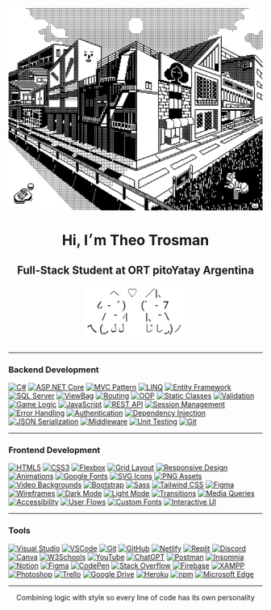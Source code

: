 <p align="center">
  <img src="45dcee9868e75a8062b9529ada96f263.gif" width="700" height="400" alt="ascii banner"/>
</p>

<h1 align="center">Hi, I׳m Theo Trosman</h1>
<h2 align="center">Full-Stack Student at ORT pitoYatay Argentina</h2>
<p align="center">
  <img src="gatosascii.png" width="200" alt="ascii cat" />
</p>

<div align="center" style="display: flex; justify-content: center; flex-wrap: wrap; gap: 20px;">
</div>

---  
### Backend Development

[![C#](https://img.shields.io/badge/C%23-24292f?style=for-the-badge&logo=csharp&logoColor=white)](https://github.com/theotrosman/TP_05-4lD)
[![ASP.NET Core](https://img.shields.io/badge/ASP.NET%20Core-ededed?style=for-the-badge&logo=dotnet&logoColor=24292f)](https://github.com/theotrosman/TP_04-4lD)
[![MVC Pattern](https://img.shields.io/badge/MVC-24292f?style=for-the-badge&logo=visualstudiocode&logoColor=white)](https://github.com/theotrosman/ESCAPE-C137)
[![LINQ](https://img.shields.io/badge/LINQ-ededed?style=for-the-badge&logo=codewars&logoColor=24292f)](https://github.com/theotrosman/TP_05-4lD)
[![Entity Framework](https://img.shields.io/badge/Entity%20Framework-24292f?style=for-the-badge&logo=dotnet&logoColor=white)](https://github.com/theotrosman/TP_04-4lD)
[![SQL Server](https://img.shields.io/badge/SQL%20Server-ededed?style=for-the-badge&logo=microsoftsqlserver&logoColor=24292f)](https://github.com/theotrosman/TP_04-4lD)
[![ViewBag](https://img.shields.io/badge/ViewBag-24292f?style=for-the-badge&logo=data&logoColor=white)](https://github.com/theotrosman/ESCAPE-C137)
[![Routing](https://img.shields.io/badge/Routing-ededed?style=for-the-badge&logo=github&logoColor=24292f)](https://github.com/theotrosman/TP_05-4lD)
[![OOP](https://img.shields.io/badge/OOP-24292f?style=for-the-badge&logo=abstract&logoColor=white)](https://github.com/theotrosman/TP_05-4lD)
[![Static Classes](https://img.shields.io/badge/Static%20Classes-ededed?style=for-the-badge&logo=circle&logoColor=24292f)](https://github.com/theotrosman/ESCAPE-C137)
[![Validation](https://img.shields.io/badge/Validation-24292f?style=for-the-badge&logo=check&logoColor=white)](https://github.com/theotrosman/TP_05-4lD)
[![Game Logic](https://img.shields.io/badge/Game%20Logic-ededed?style=for-the-badge&logo=joystick&logoColor=24292f)](https://github.com/theotrosman/ESCAPE-C137)
[![JavaScript](https://img.shields.io/badge/JavaScript-24292f?style=for-the-badge&logo=javascript&logoColor=white)](https://github.com/theotrosman/ESCAPE-C137)
[![REST API](https://img.shields.io/badge/REST%20API-ededed?style=for-the-badge&logo=cloud&logoColor=24292f)](https://github.com/theotrosman/TP_04-4lD)
[![Session Management](https://img.shields.io/badge/Session%20Management-24292f?style=for-the-badge&logo=session&logoColor=white)](https://github.com/theotrosman/ESCAPE-C137)
[![Error Handling](https://img.shields.io/badge/Error%20Handling-ededed?style=for-the-badge&logo=bug&logoColor=24292f)](https://github.com/theotrosman/TP_05-4lD)
[![Authentication](https://img.shields.io/badge/Authentication-24292f?style=for-the-badge&logo=unlock&logoColor=white)](https://github.com/theotrosman/TP_05-4lD)
[![Dependency Injection](https://img.shields.io/badge/Dependency%20Injection-ededed?style=for-the-badge&logo=syringe&logoColor=24292f)](https://github.com/theotrosman/TP_04-4lD)
[![JSON Serialization](https://img.shields.io/badge/JSON%20Serialization-24292f?style=for-the-badge&logo=json&logoColor=white)](https://github.com/theotrosman/TP_05-4lD)
[![Middleware](https://img.shields.io/badge/Middleware-ededed?style=for-the-badge&logo=microsoft&logoColor=24292f)](https://github.com/theotrosman/TP_04-4lD)
[![Unit Testing](https://img.shields.io/badge/Unit%20Testing-24292f?style=for-the-badge&logo=testtube&logoColor=white)](https://github.com/theotrosman/TP_05-4lD)
[![Git](https://img.shields.io/badge/Git-24292f?style=for-the-badge&logo=git&logoColor=white)](https://github.com/theotrosman)

---

### Frontend Development

[![HTML5](https://img.shields.io/badge/HTML5-24292f?style=for-the-badge&logo=html5&logoColor=white)](https://github.com/theotrosman/PROMED)
[![CSS3](https://img.shields.io/badge/CSS3-ededed?style=for-the-badge&logo=css3&logoColor=24292f)](https://github.com/theotrosman/EBTOOLS)
[![Flexbox](https://img.shields.io/badge/Flexbox-24292f?style=for-the-badge&logo=css3&logoColor=white)](https://github.com/theotrosman/PROMED)
[![Grid Layout](https://img.shields.io/badge/CSS%20Grid-ededed?style=for-the-badge&logo=csswizardry&logoColor=24292f)](https://github.com/theotrosman/TP_01A-4lD)
[![Responsive Design](https://img.shields.io/badge/Responsive%20Design-24292f?style=for-the-badge&logo=responsive&logoColor=white)](https://github.com/theotrosman/PROMED)
[![Animations](https://img.shields.io/badge/CSS%20Animations-ededed?style=for-the-badge&logo=css3&logoColor=24292f)](https://github.com/theotrosman/ESCAPE-C137)
[![Google Fonts](https://img.shields.io/badge/Google%20Fonts-24292f?style=for-the-badge&logo=google&logoColor=white)](https://github.com/theotrosman/TP_01A-4lD)
[![SVG Icons](https://img.shields.io/badge/SVG-ededed?style=for-the-badge&logo=svg&logoColor=24292f)](https://github.com/theotrosman/PROMED)
[![PNG Assets](https://img.shields.io/badge/PNG-24292f?style=for-the-badge&logo=file-image&logoColor=white)](https://github.com/theotrosman/TP_01A-4lD)
[![Video Backgrounds](https://img.shields.io/badge/Video%20Background-ededed?style=for-the-badge&logo=video&logoColor=24292f)](https://github.com/theotrosman/PROMED)
[![Bootstrap](https://img.shields.io/badge/Bootstrap-24292f?style=for-the-badge&logo=bootstrap&logoColor=white)](https://github.com/theotrosman/PROMED)
[![Sass](https://img.shields.io/badge/Sass-ededed?style=for-the-badge&logo=sass&logoColor=24292f)](https://github.com/theotrosman/EBTOOLS)
[![Tailwind CSS](https://img.shields.io/badge/TailwindCSS-24292f?style=for-the-badge&logo=tailwindcss&logoColor=white)](https://github.com/theotrosman/PROMED)
[![Figma](https://img.shields.io/badge/Figma-ededed?style=for-the-badge&logo=figma&logoColor=24292f)](https://github.com/theotrosman/EBTOOLS)
[![Wireframes](https://img.shields.io/badge/Wireframes-24292f?style=for-the-badge&logo=simpleicons&logoColor=white)](https://github.com/theotrosman/EBTOOLS)
[![Dark Mode](https://img.shields.io/badge/Dark%20Mode-ededed?style=for-the-badge&logo=moon&logoColor=24292f)](https://github.com/theotrosman/PROMED)
[![Light Mode](https://img.shields.io/badge/Light%20Mode-24292f?style=for-the-badge&logo=sun&logoColor=white)](https://github.com/theotrosman/PROMED)
[![Transitions](https://img.shields.io/badge/Transitions-ededed?style=for-the-badge&logo=transition&logoColor=24292f)](https://github.com/theotrosman/ESCAPE-C137)
[![Media Queries](https://img.shields.io/badge/Media%20Queries-24292f?style=for-the-badge&logo=css3&logoColor=white)](https://github.com/theotrosman/EBTOOLS)
[![Accessibility](https://img.shields.io/badge/Accessibility-ededed?style=for-the-badge&logo=accessibility&logoColor=24292f)](https://github.com/theotrosman/PROMED)
[![User Flows](https://img.shields.io/badge/User%20Flows-24292f?style=for-the-badge&logo=user&logoColor=white)](https://github.com/theotrosman/TP_01A-4lD)
[![Custom Fonts](https://img.shields.io/badge/Custom%20Fonts-ededed?style=for-the-badge&logo=font&logoColor=24292f)](https://github.com/theotrosman/EBTOOLS)
[![Interactive UI](https://img.shields.io/badge/Interactive%20UI-24292f?style=for-the-badge&logo=interactive&logoColor=white)](https://github.com/theotrosman/ESCAPE-C137)

---

### Tools

[![Visual Studio](https://img.shields.io/badge/Visual%20Studio-24292f?style=for-the-badge&logo=visualstudio&logoColor=white)](https://github.com/theotrosman/TP_05-4lD)
[![VSCode](https://img.shields.io/badge/VSCode-ededed?style=for-the-badge&logo=visual-studio-code&logoColor=24292f)](https://github.com/theotrosman/EBTOOLS)
[![Git](https://img.shields.io/badge/Git-24292f?style=for-the-badge&logo=git&logoColor=white)](https://github.com/theotrosman/)
[![GitHub](https://img.shields.io/badge/GitHub-ededed?style=for-the-badge&logo=github&logoColor=24292f)](https://github.com/theotrosman)
[![Netlify](https://img.shields.io/badge/Netlify-24292f?style=for-the-badge&logo=netlify&logoColor=white)](https://github.com/theotrosman/PROMED)
[![Replit](https://img.shields.io/badge/Replit-ededed?style=for-the-badge&logo=replit&logoColor=24292f)]()
[![Discord](https://img.shields.io/badge/Discord-24292f?style=for-the-badge&logo=discord&logoColor=white)]()
[![Canva](https://img.shields.io/badge/Canva-ededed?style=for-the-badge&logo=canva&logoColor=24292f)]()
[![W3Schools](https://img.shields.io/badge/W3Schools-24292f?style=for-the-badge&logo=w3schools&logoColor=white)]()
[![YouTube](https://img.shields.io/badge/YouTube-ededed?style=for-the-badge&logo=youtube&logoColor=24292f)]()
[![ChatGPT](https://img.shields.io/badge/ChatGPT-24292f?style=for-the-badge&logo=openai&logoColor=white)]()
[![Postman](https://img.shields.io/badge/Postman-ededed?style=for-the-badge&logo=postman&logoColor=24292f)]()
[![Insomnia](https://img.shields.io/badge/Insomnia-24292f?style=for-the-badge&logo=insomnia&logoColor=white)]()
[![Notion](https://img.shields.io/badge/Notion-ededed?style=for-the-badge&logo=notion&logoColor=24292f)]()
[![Figma](https://img.shields.io/badge/Figma-24292f?style=for-the-badge&logo=figma&logoColor=white)]()
[![CodePen](https://img.shields.io/badge/CodePen-ededed?style=for-the-badge&logo=codepen&logoColor=24292f)]()
[![Stack Overflow](https://img.shields.io/badge/Stack%20Overflow-24292f?style=for-the-badge&logo=stackoverflow&logoColor=white)]()
[![Firebase](https://img.shields.io/badge/Firebase-ededed?style=for-the-badge&logo=firebase&logoColor=24292f)]()
[![XAMPP](https://img.shields.io/badge/XAMPP-24292f?style=for-the-badge&logo=xampp&logoColor=white)]()
[![Photoshop](https://img.shields.io/badge/Photoshop-ededed?style=for-the-badge&logo=adobephotoshop&logoColor=24292f)]()
[![Trello](https://img.shields.io/badge/Trello-24292f?style=for-the-badge&logo=trello&logoColor=white)]()
[![Google Drive](https://img.shields.io/badge/Google%20Drive-ededed?style=for-the-badge&logo=googledrive&logoColor=24292f)]()
[![Heroku](https://img.shields.io/badge/Heroku-24292f?style=for-the-badge&logo=heroku&logoColor=white)]()
[![npm](https://img.shields.io/badge/npm-ededed?style=for-the-badge&logo=npm&logoColor=24292f)]()
[![Microsoft Edge](https://img.shields.io/badge/Edge-24292f?style=for-the-badge&logo=microsoftedge&logoColor=white)]()

---

<p align="center">
Combining logic with style so every line of code has its own personality
</p>
